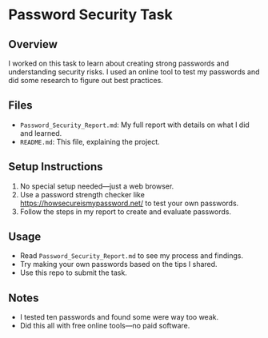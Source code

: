 # Password Security Task

## Overview
I worked on this task to learn about creating strong passwords and understanding security risks. I used an online tool to test my passwords and did some research to figure out best practices.

## Files
- `Password_Security_Report.md`: My full report with details on what I did and learned.
- `README.md`: This file, explaining the project.

## Setup Instructions
1. No special setup needed—just a web browser.
2. Use a password strength checker like https://howsecureismypassword.net/ to test your own passwords.
3. Follow the steps in my report to create and evaluate passwords.

## Usage
- Read `Password_Security_Report.md` to see my process and findings.
- Try making your own passwords based on the tips I shared.
- Use this repo to submit the task.

## Notes
- I tested ten passwords and found some were way too weak.
- Did this all with free online tools—no paid software.
